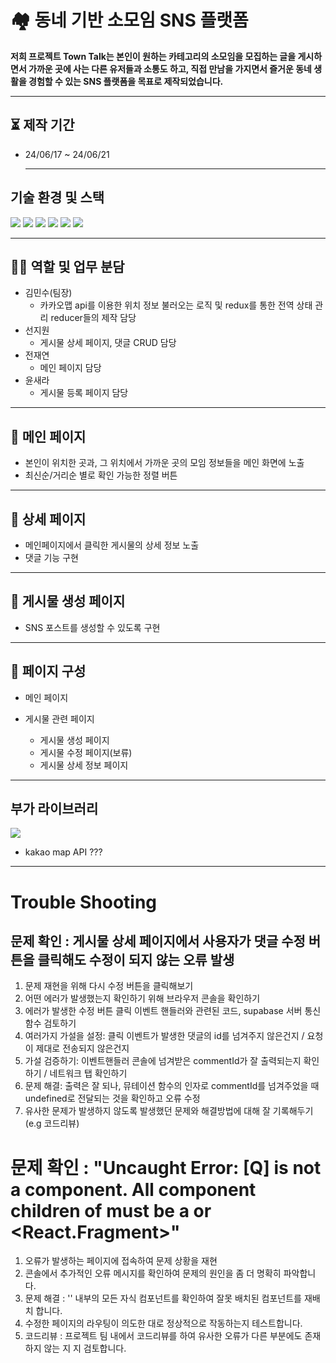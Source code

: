 # 🏘️ 동네 기반 소모임 SNS 플랫폼 <Town Talk>

**저희 프로젝트 Town Talk는 본인이 원하는 카테고리의 소모임을 모집하는 글을 게시하면서 가까운 곳에 사는 다른 유저들과 소통도 하고, 직접 만남을 가지면서 즐거운 동네 생활을 경험할 수 있는 SNS 플랫폼을 목표로 제작되었습니다.**

---

## ⏳ 제작 기간

- 24/06/17 ~ 24/06/21

  ***

## 기술 환경 및 스택

<img src="https://img.shields.io/badge/react-%2320232a.svg?style=for-the-badge&logo=react&logoColor=%2361DAFB"/> <img src="https://img.shields.io/badge/React_Router-CA4245?style=for-the-badge&logo=react-router&logoColor=white" /> <img src="https://img.shields.io/badge/-React%20Query-FF4154?style=for-the-badge&logo=react%20query&logoColor=white" /> <img src="https://img.shields.io/badge/redux-%23593d88.svg?style=for-the-badge&logo=redux&logoColor=white"/> <img src="https://img.shields.io/badge/Supabase-3ECF8E?style=for-the-badge&logo=supabase&logoColor=white" /> <img src="https://img.shields.io/badge/vercel-%23000000.svg?style=for-the-badge&logo=vercel&logoColor=white" />

---

## 🧑‍💻 역할 및 업무 분담

- 김민수(팀장)
  - 카카오맵 api를 이용한 위치 정보 불러오는 로직 및 redux를 통한 전역 상태 관리 reducer들의 제작 담당
- 선지원
  - 게시물 상세 페이지, 댓글 CRUD 담당
- 전재연
  - 메인 페이지 담당
- 윤새라
  - 게시물 등록 페이지 담당

---

## 📑 메인 페이지

- 본인이 위치한 곳과, 그 위치에서 가까운 곳의 모임 정보들을 메인 화면에 노출
- 최신순/거리순 별로 확인 가능한 정렬 버튼

---

## 📑 상세 페이지

- 메인페이지에서 클릭한 게시물의 상세 정보 노출
- 댓글 기능 구현

---

## 📑 게시물 생성 페이지

- SNS 포스트를 생성할 수 있도록 구현

---

## 📑 페이지 구성

- 메인 페이지

- 게시물 관련 페이지
  - 게시물 생성 페이지
  - 게시물 수정 페이지(보류)
  - 게시물 상세 정보 페이지

---

## 부가 라이브러리

<img src="https://img.shields.io/badge/styled--components-DB7093?style=for-the-badge&logo=styled-components&logoColor=white"/>

- kakao map API ???

---

# Trouble Shooting

## 문제 확인 : 게시물 상세 페이지에서 사용자가 댓글 수정 버튼을 클릭해도 수정이 되지 않는 오류 발생

1. 문제 재현을 위해 다시 수정 버튼을 클릭해보기
2. 어떤 에러가 발생했는지 확인하기 위해 브라우저 콘솔을 확인하기
3. 에러가 발생한 수정 버튼 클릭 이벤트 핸들러와 관련된 코드, supabase 서버 통신 함수 검토하기
4. 여러가지 가설을 설정: 클릭 이벤트가 발생한 댓글의 id를 넘겨주지 않은건지 / 요청이 제대로 전송되지 않은건지
5. 가설 검증하기: 이벤트핸들러 콘솔에 넘겨받은 commentId가 잘 출력되는지 확인하기 / 네트워크 탭 확인하기
6. 문제 해결: 출력은 잘 되나, 뮤테이션 함수의 인자로 commentId를 넘겨주었을 때 undefined로 전달되는 것을 확인하고 오류 수정
7. 유사한 문제가 발생하지 않도록 발생했던 문제와 해결방법에 대해 잘 기록해두기(e.g 코드리뷰)

# 문제 확인 : "Uncaught Error: [Q] is not a <Route> component. All component children of <Routes> must be a <Route> or <React.Fragment>"

1. 오류가 발생하는 페이지에 접속하여 문제 상황을 재현
2. 콘솔에서 추가적인 오류 메시지를 확인하여 문제의 원인을 좀 더 명확히 파악합니다.
3. 문제 해결 : '<Routes>' 내부의 모든 자식 컴포넌트를 확인하여 잘못 배치된 컴포넌트를 재배치 합니다.
4. 수정한 페이지의 라우팅이 의도한 대로 정상적으로 작동하는지 테스트합니다.
5. 코드리뷰 : 프로젝트 팀 내에서 코드리뷰를 하여 유사한 오류가 다른 부분에도 존재하지 않는 지 지 검토합니다.
